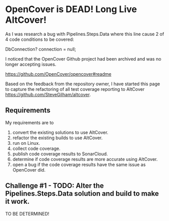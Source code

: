 # OpenCover is DEAD!  Long Live AltCover!

As I was research a bug with Pipelines.Steps.Data where this line cause 2 of 4 code conditions to be covered:

DbConnection? connection = null;

I noticed that the OpenCover Github project had been archived and was no longer accepting issues.

https://github.com/OpenCover/opencover#readme

Based on the feedback from the repository owner, I have started this page to capture the refactoring of all test coverage reporting to AltCover
https://github.com/SteveGilham/altcover.

## Requirements
My requirements are to 
1. convert the existing solutions to use AltCover.
2. refactor the existing builds to use AltCover.
3. run on Linux.
4. collect code coverage.
5. publish code coverage results to SonarCloud.
6. determine if code coverage results are more accurate using AltCover.
7. open a bug if the code coverage results have the same issue as OpenCover did.

## Challenge #1 - TODO: Alter the Pipelines.Steps.Data solution and build to make it work.
TO BE DETERMINED!
